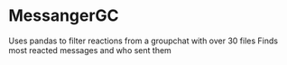 # MessangerGC
Uses pandas to filter reactions from a groupchat with over 30 files
Finds most reacted messages and who sent them
